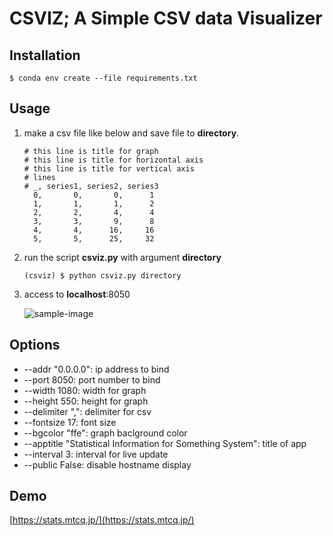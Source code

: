 # CSVIZ; A Simple CSV data Visualizer

## Installation

```shell
$ conda env create --file requirements.txt
```

## Usage

1. make a csv file like below and save file to __directory__.

   ```
   # this line is title for graph
   # this line is title for horizontal axis
   # this line is title for vertical axis
   # lines
   # _, series1, series2, series3
     0,       0,       0,      1 
     1,       1,       1,      2
     2,       2,       4,      4
     3,       3,       9,      8
     4,       4,      16,     16
     5,       5,      25,     32
   ```

2. run the script __csviz.py__ with argument __directory__

   ```
   (csviz) $ python csviz.py directory
   ```

3. access to __localhost__:8050

   ![sample-image](https://mtcq.jp/images/3735713966.jpeg)

## Options

- --addr "0.0.0.0": ip address to bind
- --port 8050: port number to bind
- --width 1080: width for graph
- --height 550: height for graph
- --delimiter ",": delimiter for csv
- --fontsize 17: font size
- --bgcolor "ffe": graph baclground color
- --apptitle "Statistical Information for Something System": title of app
- --interval 3: interval for live update
- --public False: disable hostname display

## Demo

[https://stats.mtcq.jp/](https://stats.mtcq.jp/)
